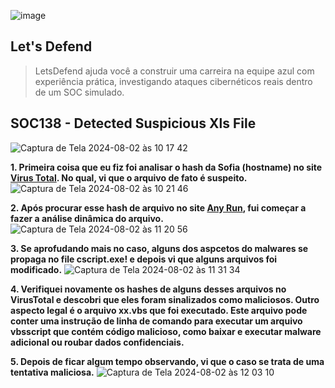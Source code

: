 ![image](https://github.com/user-attachments/assets/e1af8764-a40b-417f-b4e9-b523d8d0898b)

## Let's Defend
>LetsDefend ajuda você a construir uma carreira na equipe azul com experiência prática, investigando ataques cibernéticos reais dentro de um SOC simulado.

## SOC138 - Detected Suspicious Xls File
![Captura de Tela 2024-08-02 às 10 17 42](https://github.com/user-attachments/assets/ee1d032f-55cd-4c7d-820b-6c4affbaa1bf)

**1. Primeira coisa que eu fiz foi analisar o hash da Sofia (hostname) no site [Virus Total](https://www.virustotal.com/gui/file/7bcd31bd41686c32663c7cabf42b18c50399e3b3b4533fc2ff002d9f2e058813/details). No qual, vi que o arquivo de fato é suspeito.**
![Captura de Tela 2024-08-02 às 10 21 46](https://github.com/user-attachments/assets/7339ef80-a4b9-40cd-a755-45d5f5e3f89c)

**2. Após procurar esse hash de arquivo no site [Any Run](https://any.run/), fui começar a fazer a análise dinâmica do arquivo.**
![Captura de Tela 2024-08-02 às 11 20 56](https://github.com/user-attachments/assets/0ce70e22-fefa-4b78-9419-4ca8bec6b1f8)

**3. Se aprofudando mais no caso, alguns dos aspcetos do malwares se propaga no file cscript.exe! e depois vi que alguns arquivos foi modificado.**
![Captura de Tela 2024-08-02 às 11 31 34](https://github.com/user-attachments/assets/07ff8c94-fbd9-480a-862c-a18801219fef)

**4. Verifiquei novamente os hashes de alguns desses arquivos no VirusTotal e descobri que eles foram sinalizados como maliciosos.
Outro aspecto legal é o arquivo xx.vbs que foi executado. Este arquivo pode conter uma instrução de linha de comando para executar um arquivo vbsscript que contém código malicioso, como baixar e executar malware adicional ou roubar dados confidenciais.**

**5. Depois de ficar algum tempo observando, vi que o caso se trata de uma tentativa maliciosa.**
![Captura de Tela 2024-08-02 às 12 03 10](https://github.com/user-attachments/assets/4cac9418-55e7-4ad4-ac48-7df4f9ec2804)
